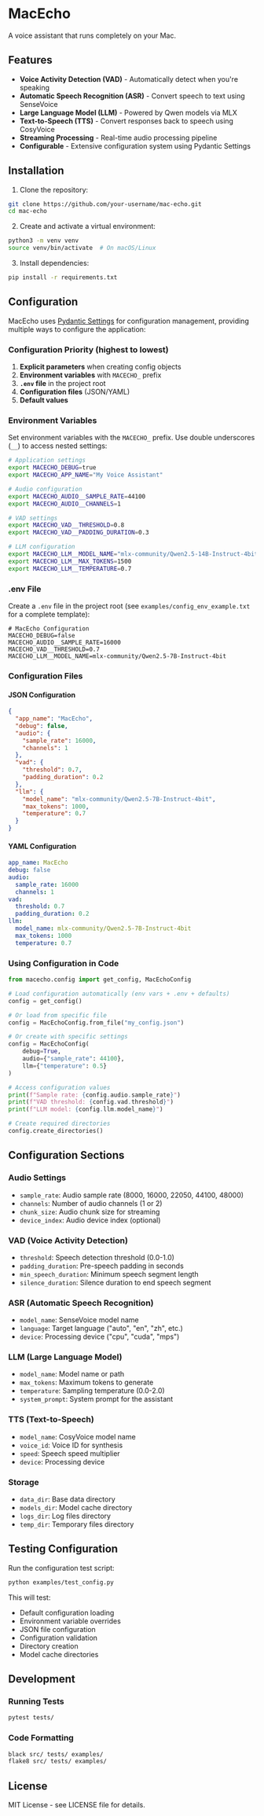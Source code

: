 # MacEcho
A voice assistant that runs completely on your Mac.

## Features

- **Voice Activity Detection (VAD)** - Automatically detect when you're speaking
- **Automatic Speech Recognition (ASR)** - Convert speech to text using SenseVoice
- **Large Language Model (LLM)** - Powered by Qwen models via MLX
- **Text-to-Speech (TTS)** - Convert responses back to speech using CosyVoice
- **Streaming Processing** - Real-time audio processing pipeline
- **Configurable** - Extensive configuration system using Pydantic Settings

## Installation

1. Clone the repository:
```bash
git clone https://github.com/your-username/mac-echo.git
cd mac-echo
```

2. Create and activate a virtual environment:
```bash
python3 -m venv venv
source venv/bin/activate  # On macOS/Linux
```

3. Install dependencies:
```bash
pip install -r requirements.txt
```

## Configuration

MacEcho uses [Pydantic Settings](https://docs.pydantic.dev/latest/concepts/pydantic_settings/) for configuration management, providing multiple ways to configure the application:

### Configuration Priority (highest to lowest)

1. **Explicit parameters** when creating config objects
2. **Environment variables** with `MACECHO_` prefix
3. **`.env` file** in the project root
4. **Configuration files** (JSON/YAML)
5. **Default values**

### Environment Variables

Set environment variables with the `MACECHO_` prefix. Use double underscores (`__`) to access nested settings:

```bash
# Application settings
export MACECHO_DEBUG=true
export MACECHO_APP_NAME="My Voice Assistant"

# Audio configuration
export MACECHO_AUDIO__SAMPLE_RATE=44100
export MACECHO_AUDIO__CHANNELS=1

# VAD settings
export MACECHO_VAD__THRESHOLD=0.8
export MACECHO_VAD__PADDING_DURATION=0.3

# LLM configuration
export MACECHO_LLM__MODEL_NAME="mlx-community/Qwen2.5-14B-Instruct-4bit"
export MACECHO_LLM__MAX_TOKENS=1500
export MACECHO_LLM__TEMPERATURE=0.7
```

### .env File

Create a `.env` file in the project root (see `examples/config_env_example.txt` for a complete template):

```env
# MacEcho Configuration
MACECHO_DEBUG=false
MACECHO_AUDIO__SAMPLE_RATE=16000
MACECHO_VAD__THRESHOLD=0.7
MACECHO_LLM__MODEL_NAME=mlx-community/Qwen2.5-7B-Instruct-4bit
```

### Configuration Files

#### JSON Configuration

```json
{
  "app_name": "MacEcho",
  "debug": false,
  "audio": {
    "sample_rate": 16000,
    "channels": 1
  },
  "vad": {
    "threshold": 0.7,
    "padding_duration": 0.2
  },
  "llm": {
    "model_name": "mlx-community/Qwen2.5-7B-Instruct-4bit",
    "max_tokens": 1000,
    "temperature": 0.7
  }
}
```

#### YAML Configuration

```yaml
app_name: MacEcho
debug: false
audio:
  sample_rate: 16000
  channels: 1
vad:
  threshold: 0.7
  padding_duration: 0.2
llm:
  model_name: mlx-community/Qwen2.5-7B-Instruct-4bit
  max_tokens: 1000
  temperature: 0.7
```

### Using Configuration in Code

```python
from macecho.config import get_config, MacEchoConfig

# Load configuration automatically (env vars + .env + defaults)
config = get_config()

# Or load from specific file
config = MacEchoConfig.from_file("my_config.json")

# Or create with specific settings
config = MacEchoConfig(
    debug=True,
    audio={"sample_rate": 44100},
    llm={"temperature": 0.5}
)

# Access configuration values
print(f"Sample rate: {config.audio.sample_rate}")
print(f"VAD threshold: {config.vad.threshold}")
print(f"LLM model: {config.llm.model_name}")

# Create required directories
config.create_directories()
```

## Configuration Sections

### Audio Settings
- `sample_rate`: Audio sample rate (8000, 16000, 22050, 44100, 48000)
- `channels`: Number of audio channels (1 or 2)
- `chunk_size`: Audio chunk size for streaming
- `device_index`: Audio device index (optional)

### VAD (Voice Activity Detection)
- `threshold`: Speech detection threshold (0.0-1.0)
- `padding_duration`: Pre-speech padding in seconds
- `min_speech_duration`: Minimum speech segment length
- `silence_duration`: Silence duration to end speech segment

### ASR (Automatic Speech Recognition)
- `model_name`: SenseVoice model name
- `language`: Target language ("auto", "en", "zh", etc.)
- `device`: Processing device ("cpu", "cuda", "mps")

### LLM (Large Language Model)
- `model_name`: Model name or path
- `max_tokens`: Maximum tokens to generate
- `temperature`: Sampling temperature (0.0-2.0)
- `system_prompt`: System prompt for the assistant

### TTS (Text-to-Speech)
- `model_name`: CosyVoice model name
- `voice_id`: Voice ID for synthesis
- `speed`: Speech speed multiplier
- `device`: Processing device

### Storage
- `data_dir`: Base data directory
- `models_dir`: Model cache directory
- `logs_dir`: Log files directory
- `temp_dir`: Temporary files directory

## Testing Configuration

Run the configuration test script:

```bash
python examples/test_config.py
```

This will test:
- Default configuration loading
- Environment variable overrides
- JSON file configuration
- Configuration validation
- Directory creation
- Model cache directories

## Development

### Running Tests

```bash
pytest tests/
```

### Code Formatting

```bash
black src/ tests/ examples/
flake8 src/ tests/ examples/
```

## License

MIT License - see LICENSE file for details. 
